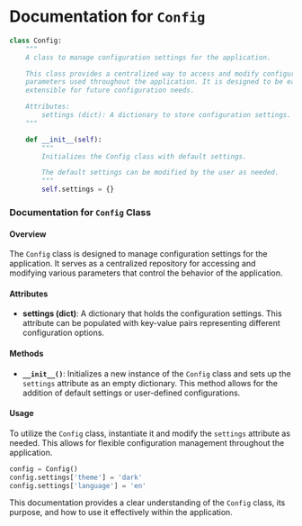 # Documentation for `Config`

```python
class Config:
    """
    A class to manage configuration settings for the application.

    This class provides a centralized way to access and modify configuration
    parameters used throughout the application. It is designed to be easily
    extensible for future configuration needs.

    Attributes:
        settings (dict): A dictionary to store configuration settings.
    """

    def __init__(self):
        """
        Initializes the Config class with default settings.

        The default settings can be modified by the user as needed.
        """
        self.settings = {}
```

### Documentation for `Config` Class

#### Overview
The `Config` class is designed to manage configuration settings for the application. It serves as a centralized repository for accessing and modifying various parameters that control the behavior of the application.

#### Attributes
- **settings (dict)**: A dictionary that holds the configuration settings. This attribute can be populated with key-value pairs representing different configuration options.

#### Methods
- **`__init__()`**: Initializes a new instance of the `Config` class and sets up the `settings` attribute as an empty dictionary. This method allows for the addition of default settings or user-defined configurations.

#### Usage
To utilize the `Config` class, instantiate it and modify the `settings` attribute as needed. This allows for flexible configuration management throughout the application.

```python
config = Config()
config.settings['theme'] = 'dark'
config.settings['language'] = 'en'
```

This documentation provides a clear understanding of the `Config` class, its purpose, and how to use it effectively within the application.